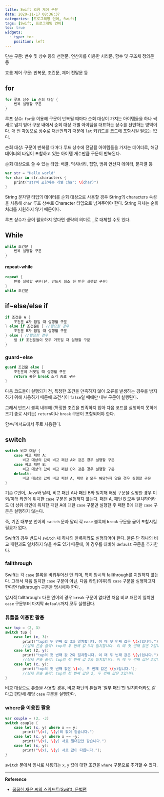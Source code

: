 ```yaml
---
title: Swift 흐름 제어 구문
date: 2020-11-17 08:36:37
categories: [프로그래밍 언어, Swift]
tags: [Swift, 프로그래밍 언어]
toc: true
widgets:
  - type: toc
    position: left
---
```

단순 구문: 변수 및 상수 등의 선언문, 연산자를 이용한 처리문, 함수 및 구조체 정의문 등

흐름 제어 구문: 반복문, 조건문, 제어 전달문 등

## for

```swift
for 루프 상수 in 순회 대상 {
	반복 실행할 구문
}
```

루프 상수: `for`을 이용해 구문이 반복될 때마다 순회 대상이 가지는 아이템들을 하나 씩 새로 넘겨 받아 구문 내에서 순회 대상 개별 아이템을 대표하는 상수를 선언하는 영역이다. 매 번 자동으로 상수로 재선언되기 때문에 `let` 키워드를 코드에 포함시킬 필요는 없다.

순회 대상: 구문이 반복될 때마다 루프 상수에 전달될 아이템들을 가지는 데이터로, 해당 데이터의 타입이 포함하고 있는 아이템 개수만큼 구문이 반복된다. 

순회 대상으로 쓸 수 있는 타입: 배열, 딕셔너리, 집합, 범위 연산자 데이터, 문자열 등 

```swift
var str = "Hello world"
for char in str.characters {
	print("str이 포함하는 개별 char: \(char)")
}
```

String 문자열 타입의 데이터를 순회 대상으로 사용할 경우 String의 characters 속성을 사용해 `char` 루프 상수로 Character 타입으로 넘겨주어야 한다. String 자체는 순회 처리를 지원하지 않기 때문이다.

루프 상수가 굳이 필요하지 않다면 생략의 의미로 `_`로 대체할 수도 있다.

## While

```swift
while 조건문 {
	반복 실행할 구문
}
```

#### repeat~while

```swift
repeat {
	반복 실행할 구문(단, 반드시 최소 한 번은 실행할 구문)
}
while 조건문
```

## if~else/else if

```swift
if 조건문 A {
	조건문 A가 참일 때 실행할 구문
} else if 조건문B { //필요한 경우
	조건문 B가 참일 때 실행할 구문
} else { //필요한 경우
	앞 if 조건문들이 모두 거짓일 때 실행할 구문
}
```

### guard~else

```swift
guard 조건문 else {
	조건문이 거짓일 때 실행할 구문
	return 혹은 break 조기 종료 구문
}
```

다음 코드들이 실행되기 전, 특정한 조건을 만족하지 않아 오류를 발생하는 경우를 방지하기 위해 사용하기 때문에 조건식이 `false`일 때에만 내부 구문이 실행된다.

그래서 반드시 블록 내부에 (특정한 조건을 만족하지 않아 다음 코드를 실행하지 못하게 조기 종료 시키는) `return`이나 `break` 구문이 포함되어야 한다.

함수/메서드에서 주로 사용된다. 

## switch

```swift
switch 비교 대상 {
	case 비교 패턴 A:
		비교 대상의 값이 비교 패턴 A와 같은 경우 실행할 구문
	case 비교 패턴 B:
		비교 대상의 값이 비교 패턴 B와 같은 경우 실행할 구문
	default:
		비교 대상의 값이 비교 패턴 A, 패턴 B 모두 해당하지 않을 경우 실행할 구문
}
```

기존 C언어, Java와 달리, 비교 패턴 A나 패턴 B와 일치해 해당 구문을 실행한 경우 이 외/아래 라인에 위치한 `case` 구문은 실행하지 않는다. 패턴 A, 패턴 B 모두 일치하더라도 더 상위 라인에 위치한 패턴 A에 대한 `case` 구문만 실행한 후 패턴 B에 대한 `case` 구문은 실행하지 않는다.

즉, 기존 대부분 언어의 `switch` 문과 달리 각 `case` 블록에 `break` 구문을 굳이 포함시킬 필요가 없다. 

Swift의 경우 반드시 `switch` 내 하나의 블록이라도 실행되어야 한다. 물론 단 하나의 비교 패턴과도 일치하지 않을 수도 있기 때문에, 이 경우를 대비해 `default` 구문을 추가한다.

### fallthrough

Swift는 각 `case` 블록을 비워두어선 안 되며, 특히 암시적 fallthrough를 지원하지 않는다. 그래서 처음 일치한 `case` 구문이 아닌, 다음 라인(이후)의 `case` 구문을 실행하고자 한다면 fallthrough 구문을 명시해야 한다.

암시적 fallthrough: 다른 언어의 경우 `break` 구문이 없다면 처음 비교 패턴이 일치한 `case` 구문부터 마지막 `default`까지 모두 실행된다.

### 튜플을 이용한 활용

```swift
var tup = (2, 3)
switch tup {
	case let (x, 3):
		print("tup의 두 번째 값 3과 일치합니다. 이 때 첫 번째 값은 \(x)입니다.");
		//실제 콘솔 출력: tup의 두 번째 값 3과 일치합니다. 이 때 첫 번째 값은 2입니다.
	case let (2, y):
		print("tup의 첫 번째 값 2와 일치합니다. 이 때 두 번째 값은 \(y)입니다.");
		//실제 콘솔 출력: tup의 첫 번째 값 2와 일치합니다. 이 때 두 번째 값은 3입니다.
	case let (x, y):
		print("tup의 첫 번째 값은 \(x), 두 번째 값은 \(y)입니다.");
		//실제 콘솔 출력: tup의 첫 번째 값은 2, 두 번째 값은 3입니다.
}
```

비교 대상으로 튜플을 사용할 경우, 비교 패턴의 튜플과 '일부 패턴'만 일치하더라도 같다고 판단해 해당 `case` 구문을 실행한다.

### where을 이용한 활용

```swift
var couple = (3, -3)
switch couple {
	case let (x, y) where x == y:
		print("\(x), \(y)의 값이 같습니다.")
	case let (x, y) where x == -y:
		print("\(x), \(y) 서로 절대값만 같습니다.")
	case let (x, y):
		print("\(x), \(y) 서로 값이 다릅니다.");
}
```

`switch` 문에서 임시로 사용되는 `x`, `y` 값에 대한 조건을 `where` 구문으로 추가할 수 있다.

---
**Reference**
* [꼼꼼한 재은 씨의 스위프트(Swift): 문법편](http://www.kyobobook.co.kr/product/detailViewKor.laf?mallGb=KOR&ejkGb=KOR&barcode=9791186710234&orderClick=JAH)
